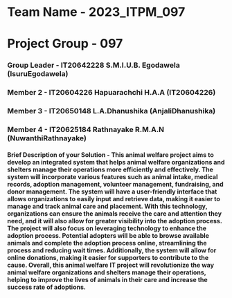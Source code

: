 # Team Name - 2023_ITPM_097
# Project Group - 097

### Group Leader - IT20642228 S.M.I.U.B. Egodawela (IsuruEgodawela)
### Member 2 - IT20604226  Hapuarachchi H.A.A (IT20604226)
### Member 3 - IT20650148  L.A.Dhanushika (AnjaliDhanushika)
### Member 4 - IT20625184 Rathnayake R.M.A.N (NuwanthiRathnayake)

#### Brief Description of your Solution - This animal welfare project aims to develop an integrated system that helps animal welfare organizations and shelters manage their operations more efficiently and effectively. The system will incorporate various features such as animal intake, medical records, adoption management, volunteer management, fundraising, and donor management. The system will have a user-friendly interface that allows organizations to easily input and retrieve data, making it easier to manage and track animal care and placement. With this technology, organizations can ensure the animals receive the care and attention they need, and it will also allow for greater visibility into the adoption process. The project will also focus on leveraging technology to enhance the adoption process. Potential adopters will be able to browse available animals and complete the adoption process online, streamlining the process and reducing wait times. Additionally, the system will allow for online donations, making it easier for supporters to contribute to the cause. Overall, this animal welfare IT project will revolutionize the way animal welfare organizations and shelters manage their operations, helping to improve the lives of animals in their care and increase the success rate of adoptions.
